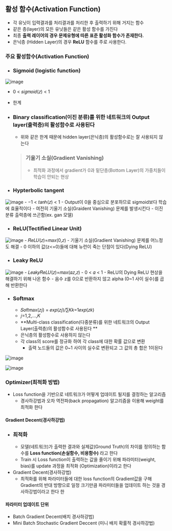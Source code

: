 ## 활성 함수(Activation Function)
  - 각 유닛이 입력결과를 처리결과를 처리한 후 출력하기 위해 거지는 함수
  - 같은 층(layer)의 모든 유닛들은 같은 활성 함수를 가진다
  - 최종 **출력 레이어의 경우 문제유형에 따른 표준 활성화 함수가 존재한다.**
  - 은닉층 (Hidden Layer)의 경우 **ReLU** 함수를 주로 사용한다.

### 주요 활성함수(Activation Function)
  - ### Sigmoid (logistic function)
![image](https://user-images.githubusercontent.com/76146752/115180474-9e297d80-a110-11eb-8ee5-b895a1260a5c.png)
    
   - 0 < 𝑠𝑖𝑔𝑚𝑜𝑖𝑑(𝑧) < 1
   - 한계
   - ### Binary classification(이진 분류)를 위한 네트워크의 Output layer(출력층)의 활성함수로 사용된다
      - 위와 같은 한계 때문에 hidden layer(은닉층)의 활성함수로는 잘 사용되지 않는다
      
      > ### 기울기 소실(Gradient Vanishing)
      >   - 최적화 과정에서 gradient가 0과 밑단층(Bottom Layer)의 가중치들이 학습이 안되는 현상
      >   
   - ### Hypterbolic tangent
  ![image](https://user-images.githubusercontent.com/76146752/115180745-51927200-a111-11eb-8a0a-12339877e998.png)
    - −1 < 𝑡𝑎𝑛ℎ(𝑧) < 1
    - Output이 0을 중심으로 분포하므로 sigmoid보다 학습에 효율적이다
    - 여전히 기울기 소실(Graident Vanishing) 문제를 발생시킨다
    - 이진분류 출력층에 쓰곤함(ex. gan 모델)

   - ### ReLU(Tectified Linear Unit)
  ![image](https://user-images.githubusercontent.com/76146752/115180894-a59d5680-a111-11eb-948f-c4f28ce1366b.png)
      - 𝑅𝑒𝐿𝑈(𝑧)=𝑚𝑎𝑥(0,𝑧)
      - 기울기 소실(Gradient Vanishing) 문제를 어느정도 해결
      - 0 이하의 값(z<=0)들에 대해 뉴런이 죽는 단점이 있다(Dying ReLU)

   - ### Leaky ReLU
   ![image](https://user-images.githubusercontent.com/76146752/115181010-e85f2e80-a111-11eb-846c-8b9871b98f22.png)
    - 𝐿𝑒𝑎𝑘𝑦𝑅𝑒𝐿𝑈(𝑧)=𝑚𝑎𝑥(𝛼𝑧,𝑧)
    - 0 < 𝛼 < 1
    - ReLU의 Dying ReLU 현상을 해결하기 위해 나온 함수 - 음수 z를 0으로 반환하지 않고 alpha (0~1 사이 실수)를 곱해 반환한다

   - ### Softmax
        - 𝑆𝑜𝑓𝑡𝑚𝑎𝑥(𝑧𝑗) = 𝑒𝑥𝑝(𝑧𝑗)/∑𝐾𝑘=1𝑒𝑥𝑝(𝑧𝑘)
        -  𝑗=1,2,…,𝐾
      -  **Multi-class classification(다중분류)를 위한 네트워크의 Output Layer(출력층)의 활성함수로 사용된다 **
        - 은닉층의 활성함수로 사용하지 않는다
      -  각 class의 score를 정규화 하여 각 class에 대한 확률 값으로 변환
          - 출력 노드들의 값은 0~1 사이의 실수로 변환되고 그 값의 총 합은 1이된다

![image](https://user-images.githubusercontent.com/76146752/115213617-a8617100-a13c-11eb-84c4-d3249673e764.png)

![image](https://user-images.githubusercontent.com/76146752/115213633-ac8d8e80-a13c-11eb-81e1-a61dff3a17e1.png)

### Optimizer(최적화 방법)
  - Loss function을 기반으로 네트워크가 어떻게 업데이트 될지를 결정하는 알고리즘
     - 경사하강법과 오차 역전파(back propagation) 알고리즘을 이용해 weight를 최적화 한다


#### Gradient Decent(경사하강법)
  - ### 최적화
    - 모델(네트워크)가 출력한 결과와 실제값(Ground Truth)의 차이를 정의하는 함수를 **Loss function(손실함수, 비용함수)** 라고 한다
    - Train 시 Loss function이 출력하는 값을 줄이기 위해 파라미터(weight, bias)를 update 과정을 최적화 (Optimization)이라고 한다
  - Gradient Decent(경사하강법)
    - 최적화를 위해 파라미터들에 대한 loss function의 Gradient값을 구해 Gradient의 반대 방향으로 일정 크기만큼 파라미터들을 업데이트 하는 것을 경사하강법이라고 한다  한

#### 파라미터 업데이트 단위
  - Batch Gradient Decent(배치 경사하강법)
  - Mini Batch Stochastic Gradient Deccent (미니 배치 확률적 경사하강법)











